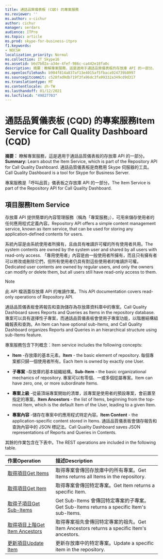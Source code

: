 ```yaml
---
title: 通話品質儀表板 (CQD) 的專案服務
ms.reviewer: ''
ms.author: v-cichur
author: cichur
manager: serdars
audience: ITPro
ms.topic: article
ms.prod: skype-for-business-itpro
f1.keywords:
- NOCSH
localization_priority: Normal
ms.collection: IT_Skype16
ms.assetid: b6d7b02a-a34e-4fef-986c-ca442e18fa0c
description: 摘要：瞭解專案服務，這是適用于通話品質儀表板的存放庫 API 的一部分。 通話品質儀表板是商務用 Skype 伺服器的工具。
ms.openlocfilehash: b904f814a837af13e4015af5fbaca924739b8997
ms.sourcegitcommit: c528fad9db719f3fa96dc3fa99332a349cd9d317
ms.translationtype: MT
ms.contentlocale: zh-TW
ms.lasthandoff: 01/12/2021
ms.locfileid: "49827703"
---
```

# <a name="item-service-for-call-quality-dashboard-cqd"></a><span data-ttu-id="b5093-104">通話品質儀表板 (CQD) 的專案服務</span><span class="sxs-lookup"><span data-stu-id="b5093-104">Item Service for Call Quality Dashboard (CQD)</span></span>
 
<span data-ttu-id="b5093-105">**摘要：** 瞭解專案服務，這是適用于通話品質儀表板的存放庫 API 的一部分。</span><span class="sxs-lookup"><span data-stu-id="b5093-105">**Summary:** Learn about the Item Service, which is part of the Repository API for Call Quality Dashboard.</span></span> <span data-ttu-id="b5093-106">通話品質儀表板是商務用 Skype 伺服器的工具。</span><span class="sxs-lookup"><span data-stu-id="b5093-106">Call Quality Dashboard is a tool for Skype for Business Server.</span></span>
  
<span data-ttu-id="b5093-107">專案服務是「呼叫品質」儀表板之存放庫 API 的一部分。</span><span class="sxs-lookup"><span data-stu-id="b5093-107">The Item Service is part of the Repository API for Call Quality Dashboard.</span></span>
  
## <a name="item-service"></a><span data-ttu-id="b5093-108">項目服務</span><span class="sxs-lookup"><span data-stu-id="b5093-108">Item Service</span></span>

<span data-ttu-id="b5093-109">存放庫 API 提供簡單的內容管理服務（稱為「專案服務」），可用來儲存使用者的任何應用程式定義內容。</span><span class="sxs-lookup"><span data-stu-id="b5093-109">Repository API offers a simple content management service, known as item service, that can be used for storing any application-defined contents for users.</span></span> 
  
<span data-ttu-id="b5093-110">系統內容是由系統使用者所擁有，且由具有唯讀許可權的所有使用者共用。</span><span class="sxs-lookup"><span data-stu-id="b5093-110">The system contents are owned by the system user and shared by all users with read-only access.</span></span> <span data-ttu-id="b5093-111">「專用使用者」內容是由一般使用者所擁有，而且只有擁有者可以修改或刪除它們，但所有使用者仍具有對這些使用者的唯讀許可權。</span><span class="sxs-lookup"><span data-stu-id="b5093-111">Dedicated user contents are owned by regular users, and only the owners can modify or delete them, but all users still have read-only access to them.</span></span>
  
> [!NOTE]
> <span data-ttu-id="b5093-112">此 API 檔涵蓋存放庫 API 的唯讀作業。</span><span class="sxs-lookup"><span data-stu-id="b5093-112">This API documentation covers read-only operations of Repository API.</span></span> 
  
<span data-ttu-id="b5093-113">通話品質儀表板會將報告和查詢儲存為存放庫資料庫中的專案。</span><span class="sxs-lookup"><span data-stu-id="b5093-113">Call Quality Dashboard saves Reports and Queries as Items in the repository database.</span></span> <span data-ttu-id="b5093-114">專案可以具有選擇性子專案，而通話品質儀表板會使用子專案功能，以階層結構組織報表和查詢。</span><span class="sxs-lookup"><span data-stu-id="b5093-114">An Item can have optional sub-Items, and Call Quality Dashboard organizes Reports and Queries in an hierarchical structure using sub-Items feature.</span></span>
  
<span data-ttu-id="b5093-115">專案服務包含下列概念：</span><span class="sxs-lookup"><span data-stu-id="b5093-115">Item service includes the following concepts:</span></span>
  
- <span data-ttu-id="b5093-116">**Item** -存放庫的基本元素。</span><span class="sxs-lookup"><span data-stu-id="b5093-116">**Item** - the basic element of repository.</span></span> <span data-ttu-id="b5093-117">每個專案都只歸一個使用者所有。</span><span class="sxs-lookup"><span data-stu-id="b5093-117">Each Item is owned by exactly one User.</span></span>
    
- <span data-ttu-id="b5093-118">**子專案** -存放庫的基本組織結構。</span><span class="sxs-lookup"><span data-stu-id="b5093-118">**Sub-Item** - the basic organizational mechanics of repository.</span></span> <span data-ttu-id="b5093-119">專案可以有零個、一或多個從屬專案。</span><span class="sxs-lookup"><span data-stu-id="b5093-119">Item can have zero, one, or more subordinate Items.</span></span>
    
- <span data-ttu-id="b5093-120">**專案上級** -從最頂端專案開始的清單，該專案是使用者的預設專案，會前置至指定的專案。</span><span class="sxs-lookup"><span data-stu-id="b5093-120">**Item Ancestors** - the list of Items, beginning from the top-most Item, which is the default Item of the User, leading to a given Item.</span></span>
    
- <span data-ttu-id="b5093-121">**專案內容** -儲存在專案中的應用程式特定內容。</span><span class="sxs-lookup"><span data-stu-id="b5093-121">**Item Content** - the application-specific content stored in Items.</span></span> <span data-ttu-id="b5093-122">通話品質儀表板會儲存報告和查詢內容中的 JSON 標記法。</span><span class="sxs-lookup"><span data-stu-id="b5093-122">Call Quality Dashboard saves JSON representations of Reports and Queries in Contents.</span></span>
    
<span data-ttu-id="b5093-123">其餘的作業包含在下表中。</span><span class="sxs-lookup"><span data-stu-id="b5093-123">The REST operations are included in the following table.</span></span>
  

|<span data-ttu-id="b5093-124">**作業**</span><span class="sxs-lookup"><span data-stu-id="b5093-124">**Operation**</span></span>|<span data-ttu-id="b5093-125">**描述**</span><span class="sxs-lookup"><span data-stu-id="b5093-125">**Description**</span></span>|
|:-----|:-----|
|[<span data-ttu-id="b5093-126">取得項目</span><span class="sxs-lookup"><span data-stu-id="b5093-126">Get Items</span></span>](get-items.md) <br/> |<span data-ttu-id="b5093-127">取得專案會傳回存放庫中的所有專案。</span><span class="sxs-lookup"><span data-stu-id="b5093-127">Get Items returns all Items in the repository.</span></span>  <br/> |
|[<span data-ttu-id="b5093-128">取得項目</span><span class="sxs-lookup"><span data-stu-id="b5093-128">Get Item</span></span>](get-item.md) <br/> |<span data-ttu-id="b5093-129">取得專案會傳回特定專案。</span><span class="sxs-lookup"><span data-stu-id="b5093-129">Get Item returns a specific Item.</span></span>  <br/> |
|[<span data-ttu-id="b5093-130">取得子項目</span><span class="sxs-lookup"><span data-stu-id="b5093-130">Get Sub-Items</span></span>](get-sub-items.md) <br/> |<span data-ttu-id="b5093-131">Get Sub-Items 會傳回特定專案的子專案。</span><span class="sxs-lookup"><span data-stu-id="b5093-131">Get Sub-Items returns a specific Item's sub-Items.</span></span>  <br/> |
|[<span data-ttu-id="b5093-132">取得項目上階</span><span class="sxs-lookup"><span data-stu-id="b5093-132">Get Item Ancestors</span></span>](get-item-ancestors.md) <br/> |<span data-ttu-id="b5093-133">取得專案祖先會傳回特定專案的祖先。</span><span class="sxs-lookup"><span data-stu-id="b5093-133">Get Item Ancestors returns a specific Item's ancestors.</span></span>  <br/> |
|[<span data-ttu-id="b5093-134">更新項目</span><span class="sxs-lookup"><span data-stu-id="b5093-134">Update Item</span></span>](update-item.md) <br/> |<span data-ttu-id="b5093-135">更新存放庫中的特定專案。</span><span class="sxs-lookup"><span data-stu-id="b5093-135">Update a specific item in the repository.</span></span>  <br/> |
   

